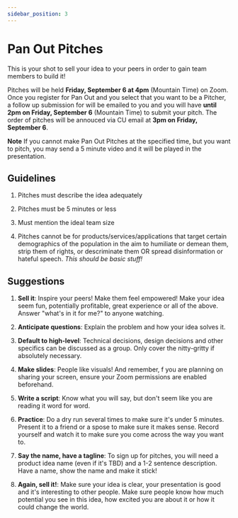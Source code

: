 ```yaml
---
sidebar_position: 3
---
```


# Pan Out Pitches

This is your shot to sell your idea to your peers in order to gain team members to build it!

Pitches will be held **Friday, September 6 at 4pm** (Mountain Time) on Zoom. Once you register for Pan Out and you select that you want to be a Pitcher, a follow up submission for will be emailed to you and you will have **until 2pm on Friday, September 6** (Mountain Time) to submit your pitch. The order of pitches will be annouced via CU email at **3pm on Friday, September 6**. 

**Note** If you cannot make Pan Out Pitches at the specified time, but you want to pitch, you may send a 5 minute video and it will be played in the presentation.

## Guidelines

1. Pitches must describe the idea adequately

1. Pitches must be 5 minutes or less

1. Must mention the ideal team size

1. Pitches cannot be for products/services/applications that target certain demographics of the population in the aim to humiliate or demean them, strip them of rights, or descriminate them OR spread disinformation or hateful speech. *This should be basic stuff!*

## Suggestions

1. **Sell it**: Inspire your peers! Make them feel empowered! Make your idea seem fun, potentially profitable, great experience or all of the above. Answer "what's in it for me?" to anyone watching.

1. **Anticipate questions**: Explain the problem and how your idea solves it.

1. **Default to high-level**: Technical decisions, design decisions and other specifics can be discussed as a group. Only cover the nitty-gritty if absolutely necessary.

1. **Make slides**: People like visuals! And remember, f you are planning on sharing your screen, ensure your Zoom permissions are enabled  beforehand.

1. **Write a script**: Know what you will say, but don't seem like you are reading it word for word.

1. **Practice**: Do a dry run several times to make sure it's under 5 minutes. Present it to a friend or a spose to make sure it makes sense. Record yourself and watch it to make sure you come across the way you want to.

1. **Say the name, have a tagline**: To sign up for pitches, you will need a product idea name (even if it's TBD) and a 1-2 sentence description. Have a name, show the name and make it stick!

1. **Again, sell it!**: Make sure your idea is clear, your presentation is good and it's interesting to other people. Make sure people know how much potential you see in this idea, how excited you are about it or how it could change the world.
